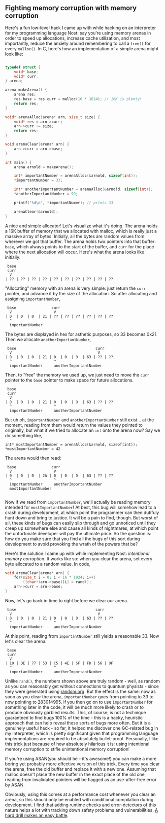 
## Fighting memory corruption with memory corruption

Here's a fun low-level hack I came up with while hacking on an interpreter for my programming language Nost: say you're using memory arenas in order to speed up allocations, increase cache utilization, and most importantly, reduce the anxiety around remembering to call a `free()` for every `malloc()`. In C, here's how an implementation of a simple arena might look like:

```c

typedef struct {
    void* base;
    void* curr;
} arena;

arena makeArena() {
    arena res;
    res.base = res.curr = malloc(16 * 1024); // 16K is plenty!
    return res;
}

void* arenaAlloc(arena* arn, size_t size) {
    void* res = arn->curr;
    arn->curr += size;
    return res;
}

void arenaClear(arena* arn) {
    arn->curr = arn->base;
}

int main() {
    arena arnold = makeArena();

    int* importantNumber = arenaAlloc(&arnold, sizeof(int));
    *importantNumber = 33;

    int* anotherImportantNumber = arenaAlloc(&arnold, sizeof(int));
    *anotherImportantNumber = 99;

    printf("%d\n", *importantNumer); // prints 33

    arenaClear(&arnold);
}

```

A nice and simple allocator! Let's visualize what it's doing. The arena holds a 16K buffer of memory that we allocated with malloc, which is really just a massive array of bytes. Initially, all the bytes are random values from wherever we got that buffer. The arena holds two pointers into that buffer: `base`, which always points to the start of the buffer, and `curr` for the place where the next allocation will occur. Here's what the arena looks like initially:

```
 base
 curr
  V
| ?? | ?? | ?? | ?? | ?? | ?? | ?? | ?? | ?? | ??
```

"Allocating" memory with an arena is very simple: just return the `curr` pointer, and advance it by the size of the allocation. So after allocating and assigning `importantNumber`,

```
 base                curr
  V                   V
| 0  | 0  | 0  | 21 | ?? | ?? | ?? | ?? | ?? | ??
  ^
  importantNumber
```

The bytes are displayed in hex for asthetic purposes, so 33 becomes 0x21. Then we allocate `anotherImportantNumber`,

```
 base                                    curr
  V                                       V
| 0  | 0  | 0  | 21 | 0  | 0  | 0  | 63 | ?? | ??
  ^                   ^
  importantNumber     anotherImportantNumber
```

Then, to "free" the memory we used up, we just need to move the `curr` pointer to the `base` pointer to make space for future allocations.

```
 base
 curr                                    
  V                                     
| 0  | 0  | 0  | 21 | 0  | 0  | 0  | 63 | ?? | ??
  ^                   ^
  importantNumber     anotherImportantNumber
```

But uh oh, `importantNumber` and `anotherImportantNumber` still exist... at the moment, reading from them would return the values they pointed to originally, but what if we tried to allocate an `int` onto the arena now? Say we do something like,

```
int* mostImportantNumber = arenaAlloc(&arnold, sizeof(int));
*mostImportantNumber = 42
```

The arena would then read:

```
 base                curr                                
  V                   V                                     
| 0  | 0  | 0  | 2A | 0  | 0  | 0  | 63 | ?? | ??
  ^                   ^
  importantNumber     anotherImportantNumber
  mostImportantNumber
  
```

Now if we read from `importantNumber`, we'll actually be reading memory intended for `mostImportantNumber`! At best, this bug will somehow lead to a crash during development, at which point the programmer can then dutifuly hunt down and bring to justice. It will be a pain to find, though. But worst of all, these kinds of bugs can easily slip through and go unnoticed until they creep up somewhere else and cause all kinds of nightmares, at which point the unfortunate developer will pay the ultimate price. So the question is: how do you make sure that you find all the bugs of this sort during development to avoid provoking the wrath of the powers that be?

Here's the solution I came up with while implementing Nost: *intentional memory corruption*. It works like so: when you clear the arena, set every byte allocated to a random value. In code,

```c
void arenaClear(arena* arn) {
    for(size_t i = 0; i < 16 * 1024; i++)
        ((char*)arn->base)[i] = rand();
    arn->curr = arn->base;
}
```

Now, let's go back in time to right before we clear our arena. 

```
 base                                    curr
  V                                       V
| 0  | 0  | 0  | 21 | 0  | 0  | 0  | 63 | ?? | ??
  ^                   ^
  importantNumber     anotherImportantNumber
```

At this point, reading from `importantNumber` still yields a reasonable 33. Now let's clear the arena:

```
 base
 curr                                    
  V                                     
| 10 | DE | 77 | 53 | C5 | 4E | 6F | FD | 56 | 0F
  ^                   ^
  importantNumber     anotherImportantNumber
```

Unlike `rand()`, the numbers shown above are truly random - well, as random as you can reasonably get without connections to quantum physists - since they were generated using [random.org](https://www.random.org/). But the effect is the same: now as soon as you clear the arena, `importantNumber` goes from pointing to 33 to now pointing to 283014995. If you then go on to use `importantNumber` for something later in the code, it will be much more likely to crash or to produce obviously garbled results. This, of course, is not a technique guaranteed to find bugs 100% of the time - this is a hacky, heuristic approach that can help reveal these sorts of bugs more often. But it is a genuinely useful hack - so far, it helped me discover one GC-related bug in my interpreter, which is pretty significant given that programming language implementations are required to be absolutely bullet-proof. Personally, I like this trick just because of how absolutely hilarious it is: using intentional memory corruption to stifle unintentional memory corruption! 

If you're using ASAN(you should be - it's awesome!) you can make a more boring yet probably more effective version of this trick. Every time you clear the arena, free the old buffer and replace it with a new one. Assuming that malloc doesn't place the new buffer in the exact place of the old one, reading from invalidated pointers will be flagged as an use-after-free error by ASAN. 

Obviously, using this comes at a performance cost whenever you clear an arena, so this should only be enabled with conditional compilation during development. I find that adding runtime checks and error-detectors of this nature helps a lot with tracking down safety problems and vulnerabilities. [A hard drill makes an easy battle](https://www.joelonsoftware.com/2001/11/20/a-hard-drill-makes-an-easy-battle/).